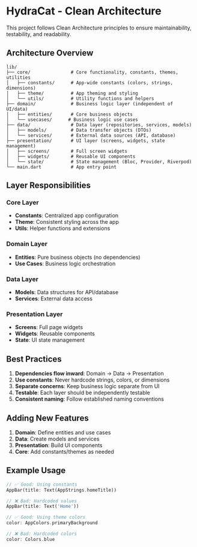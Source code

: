 # HydraCat - Clean Architecture

This project follows Clean Architecture principles to ensure maintainability, testability, and readability.

## Architecture Overview

```
lib/
├── core/               # Core functionality, constants, themes, utilities
│   ├── constants/      # App-wide constants (colors, strings, dimensions)
│   ├── theme/          # App theming and styling
│   └── utils/          # Utility functions and helpers
├── domain/             # Business logic layer (independent of UI/data)
│   ├── entities/       # Core business objects
│   └── usecases/      # Business logic use cases
├── data/               # Data layer (repositories, services, models)
│   ├── models/         # Data transfer objects (DTOs)
│   └── services/       # External data sources (API, database)
├── presentation/       # UI layer (screens, widgets, state management)
│   ├── screens/        # Full screen widgets
│   ├── widgets/        # Reusable UI components
│   └── state/          # State management (Bloc, Provider, Riverpod)
└── main.dart           # App entry point
```

## Layer Responsibilities

### Core Layer
- **Constants**: Centralized app configuration
- **Theme**: Consistent styling across the app
- **Utils**: Helper functions and extensions

### Domain Layer
- **Entities**: Pure business objects (no dependencies)
- **Use Cases**: Business logic orchestration

### Data Layer
- **Models**: Data structures for API/database
- **Services**: External data access

### Presentation Layer
- **Screens**: Full page widgets
- **Widgets**: Reusable components
- **State**: UI state management

## Best Practices

1. **Dependencies flow inward**: Domain → Data → Presentation
2. **Use constants**: Never hardcode strings, colors, or dimensions
3. **Separate concerns**: Keep business logic separate from UI
4. **Testable**: Each layer should be independently testable
5. **Consistent naming**: Follow established naming conventions

## Adding New Features

1. **Domain**: Define entities and use cases
2. **Data**: Create models and services
3. **Presentation**: Build UI components
4. **Core**: Add constants/themes as needed

## Example Usage

```dart
// ✅ Good: Using constants
AppBar(title: Text(AppStrings.homeTitle))

// ❌ Bad: Hardcoded values
AppBar(title: Text('Home'))

// ✅ Good: Using theme colors
color: AppColors.primaryBackground

// ❌ Bad: Hardcoded colors
color: Colors.blue
```
